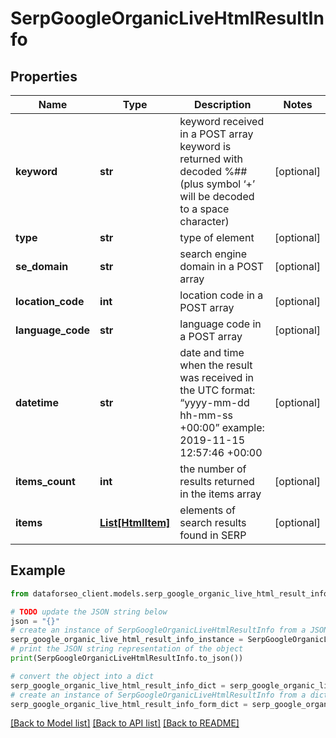 # SerpGoogleOrganicLiveHtmlResultInfo


## Properties

Name | Type | Description | Notes
------------ | ------------- | ------------- | -------------
**keyword** | **str** | keyword received in a POST array keyword is returned with decoded %## (plus symbol ‘+’ will be decoded to a space character) | [optional] 
**type** | **str** | type of element | [optional] 
**se_domain** | **str** | search engine domain in a POST array | [optional] 
**location_code** | **int** | location code in a POST array | [optional] 
**language_code** | **str** | language code in a POST array | [optional] 
**datetime** | **str** | date and time when the result was received in the UTC format: “yyyy-mm-dd hh-mm-ss +00:00” example: 2019-11-15 12:57:46 +00:00 | [optional] 
**items_count** | **int** | the number of results returned in the items array | [optional] 
**items** | [**List[HtmlItem]**](HtmlItem.md) | elements of search results found in SERP | [optional] 

## Example

```python
from dataforseo_client.models.serp_google_organic_live_html_result_info import SerpGoogleOrganicLiveHtmlResultInfo

# TODO update the JSON string below
json = "{}"
# create an instance of SerpGoogleOrganicLiveHtmlResultInfo from a JSON string
serp_google_organic_live_html_result_info_instance = SerpGoogleOrganicLiveHtmlResultInfo.from_json(json)
# print the JSON string representation of the object
print(SerpGoogleOrganicLiveHtmlResultInfo.to_json())

# convert the object into a dict
serp_google_organic_live_html_result_info_dict = serp_google_organic_live_html_result_info_instance.to_dict()
# create an instance of SerpGoogleOrganicLiveHtmlResultInfo from a dict
serp_google_organic_live_html_result_info_form_dict = serp_google_organic_live_html_result_info.from_dict(serp_google_organic_live_html_result_info_dict)
```
[[Back to Model list]](../README.md#documentation-for-models) [[Back to API list]](../README.md#documentation-for-api-endpoints) [[Back to README]](../README.md)


